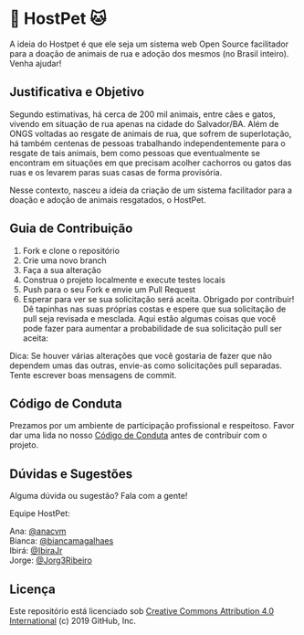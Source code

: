 # 🐶 HostPet 🐱

A ideia do Hostpet é que ele seja um sistema web Open Source facilitador para a doação de animais de rua e adoção dos mesmos (no Brasil inteiro). Venha ajudar!

## Justificativa e Objetivo

Segundo estimativas, há cerca de 200 mil animais, entre cães e gatos, vivendo em situação de rua apenas na cidade do Salvador/BA. Além de ONGS voltadas ao resgate de animais de rua, que sofrem de superlotação, há também centenas de pessoas trabalhando independentemente para o resgate de tais animais, bem como pessoas que eventualmente se encontram em situações em que precisam acolher cachorros ou gatos das ruas e os levarem paras suas casas de forma provisória. 

Nesse contexto, nasceu a ideia da criação de um sistema facilitador para a doação e adoção de animais resgatados, o HostPet. 

## Guia de Contribuição

1. Fork e clone o repositório
2. Crie uma novo branch
3. Faça a sua alteração
4. Construa o projeto localmente e execute testes locais
5. Push para o seu Fork e envie um Pull Request
6. Esperar para ver se sua solicitação será aceita. Obrigado por contribuir!
Dê tapinhas nas suas próprias costas e espere que sua solicitação de pull seja revisada e mesclada.
Aqui estão algumas coisas que você pode fazer para aumentar a probabilidade de sua solicitação pull ser aceita:

Dica: Se houver várias alterações que você gostaria de fazer que não dependem umas das outras, envie-as como solicitações pull separadas. Tente escrever boas mensagens de commit.

## Código de Conduta

Prezamos por um ambiente de participação profissional e respeitoso. Favor dar uma lida no nosso [Código de Conduta](CODE_OF_CONDUCT.md) antes de contribuir com o projeto.

## Dúvidas e Sugestões

Alguma dúvida ou sugestão? Fala com a gente!

Equipe HostPet:

Ana: [@anacvm](https://github.com/anacvm)<br>
Bianca: [@biancamagalhaes](https://github.com/biancamagalhaes)<br>
Ibirá: [@IbiraJr](https://github.com/IbiraJr)<br>
Jorge: [@Jorg3Ribeiro](https://github.com/Jorg3Ribeiro)<br>

## Licença

Este repositório está licenciado sob [Creative Commons Attribution 4.0 International](LICENSE) (c) 2019 GitHub, Inc.

